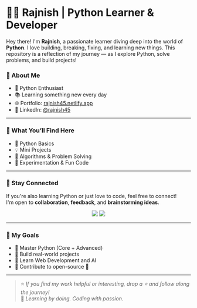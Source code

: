 # 👨‍💻 Rajnish | Python Learner & Developer

Hey there! I'm **Rajnish**, a passionate learner diving deep into the world of **Python**. I love building, breaking, fixing, and learning new things. This repository is a reflection of my journey — as I explore Python, solve problems, and build projects!

### 🚀 About Me

- 🐍 Python Enthusiast
- 📚 Learning something new every day
- 🌐 Portfolio: [rajnish45.netlify.app](https://rajnish45.netlify.app)
- 💼 LinkedIn: [@rajnish45](https://linkedin.com/in/rajnish45)

---

### 📂 What You’ll Find Here

- 🔢 Python Basics
- 💡 Mini Projects
- 🧠 Algorithms & Problem Solving
- 🧪 Experimentation & Fun Code

---

### 📌 Stay Connected

If you're also learning Python or just love to code, feel free to connect!  
I'm open to **collaboration**, **feedback**, and **brainstorming ideas**.

<p align="center">
  <a href="https://rajnish45.netlify.app"><img src="https://img.shields.io/badge/Portfolio-rajnish45.netlify.app-orange?style=for-the-badge&logo=internet-explorer" /></a>
  <a href="https://linkedin.com/in/rajnish45"><img src="https://img.shields.io/badge/LinkedIn-rajnish45-blue?style=for-the-badge&logo=linkedin" /></a>
</p>

---

### 🧠 My Goals

- 📌 Master Python (Core + Advanced)
- 📌 Build real-world projects
- 📌 Learn Web Development and AI
- 📌 Contribute to open-source 🚀

---

> ⭐ _If you find my work helpful or interesting, drop a ⭐ and follow along the journey!_  
> 🎯 _Learning by doing. Coding with passion._
